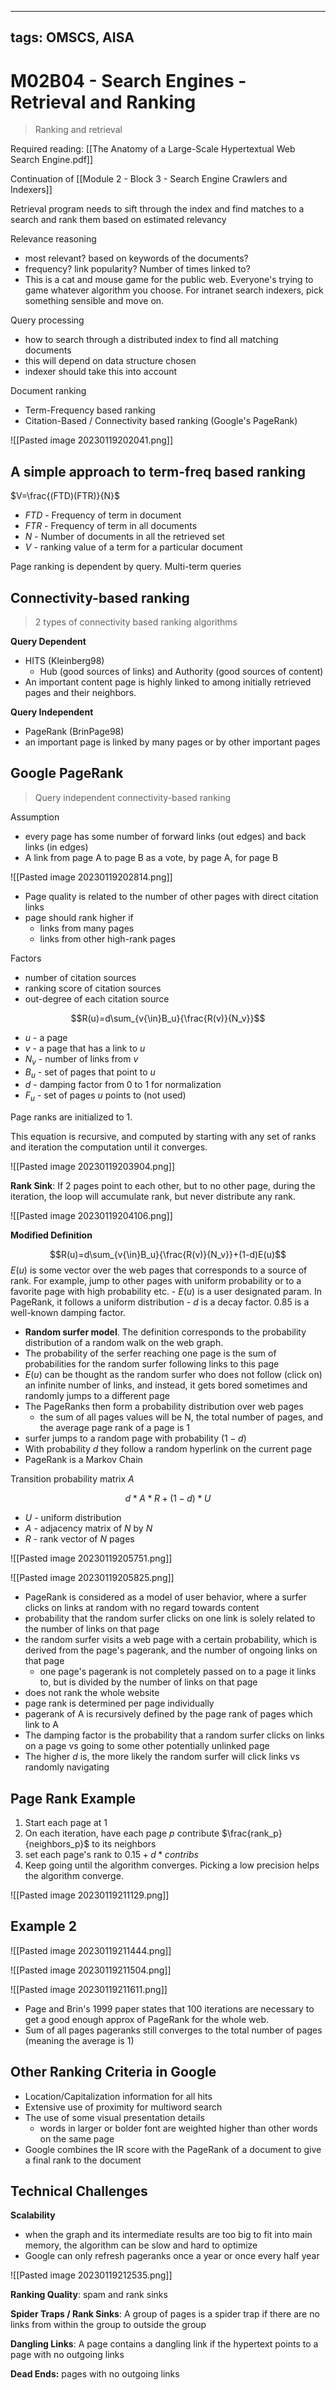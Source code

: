 
---
tags: OMSCS, AISA
---
# M02B04 - Search Engines - Retrieval and Ranking
> Ranking and retrieval

Required reading: [[The Anatomy of a Large-Scale Hypertextual Web Search Engine.pdf]]

Continuation of [[Module 2 - Block 3 - Search Engine Crawlers and Indexers]]

Retrieval program needs to sift through the index and find matches to a search and rank them based on estimated relevancy

Relevance reasoning
- most relevant? based on keywords of the documents?
- frequency? link popularity? Number of times linked to?
- This is a cat and mouse game for the public web. Everyone's trying to game whatever algorithm you choose. For intranet search indexers, pick something sensible and move on.

Query processing
- how to search through a distributed index to find all matching documents
- this will depend on data structure chosen
- indexer should take this into account

Document ranking
- Term-Frequency based ranking
- Citation-Based / Connectivity based ranking (Google's PageRank)

![[Pasted image 20230119202041.png]]

## A simple approach to term-freq based ranking

$V=\frac{(FTD)(FTR)}{N}$

- $FTD$ - Frequency of term in document
- $FTR$ - Frequency of term in all documents
- $N$ - Number of documents in all the retrieved set
- $V$ - ranking value of a term for a particular document

Page ranking is dependent by query. Multi-term queries

## Connectivity-based ranking
> 2 types of connectivity based ranking algorithms

**Query Dependent**
- HITS (Kleinberg98)
	- Hub (good sources of links) and Authority (good sources of content)
- An important content page is highly linked to among initially retrieved pages and their neighbors.

**Query Independent**
- PageRank (BrinPage98)
- an important page is linked by many pages or by other important pages

## Google PageRank
> Query independent connectivity-based ranking

Assumption
- every page has some number of forward links (out edges) and back links (in edges)
- A link from page A to page B as a vote, by page A, for page B

![[Pasted image 20230119202814.png]]

- Page quality is related to the number of other pages with direct citation links
- page should rank higher if
	- links from many pages
	- links from other high-rank pages

Factors
- number of citation sources
- ranking score of citation sources
- out-degree of each citation source

$$R(u)=d\sum_{v{\in}B_u}{\frac{R(v)}{N_v}}$$
- $u$ - a page
- $v$ - a page that has a link to $u$
- $N_v$ - number of links from $v$
- $B_u$ - set of pages that point to $u$
- $d$ - damping factor from 0 to 1 for normalization
- $F_u$ - set of pages $u$ points to (not used)

Page ranks are initialized to 1.

This equation is recursive, and computed by starting with any set of ranks and iteration the computation until it converges.

![[Pasted image 20230119203904.png]]

**Rank Sink**: If 2 pages point to each other, but to no other page, during the iteration, the loop will accumulate rank, but never distribute any rank.

![[Pasted image 20230119204106.png]]

**Modified Definition**

$$R(u)=d\sum_{v{\in}B_u}{\frac{R(v)}{N_v}}+(1-d)E(u)$$
$E(u)$ is some vector over the web pages that corresponds to a source of rank. For example, jump to other pages with uniform probability or to a favorite page with high probability etc.
	- $E(u)$ is a user designated param. In PageRank, it follows a uniform distribution
	- $d$ is a decay factor. $0.85$ is a well-known damping factor.

- **Random surfer model**. The definition corresponds to the probability distribution of a random walk on the web graph.
- The probability of the serfer reaching one page is the sum of probabilities for the random surfer following links to this page
- $E(u)$ can be thought as the random surfer who does not follow (click on) an infinite number of links, and instead, it gets bored sometimes and randomly jumps to a different page
- The PageRanks then form a probability distribution over web pages
	- the sum of all pages values will be N, the total number of pages, and the average page rank of a page is 1
- surfer jumps to a random page with probability $(1-d)$
- With probability $d$ they follow a random hyperlink on the current page
- PageRank is a Markov Chain

Transition probability matrix $A$

$$d*A*R+(1-d)*U$$
- $U$ - uniform distribution
- $A$ - adjacency matrix of $N$ by $N$
- $R$ - rank vector of $N$ pages

![[Pasted image 20230119205751.png]]

![[Pasted image 20230119205825.png]]

- PageRank is considered as a model of user behavior, where a surfer clicks on links at random with no regard towards content
- probability that the random surfer clicks on one link is solely related to the number of links on that page
- the random surfer visits a web page with a certain probability, which is derived from the page's pagerank, and the number of ongoing links on that page
	- one page's pagerank is not completely passed on to a page it links to, but is divided by the number of links on that page
- does not rank the whole website
- page rank is determined per page individually
- pagerank of A is recursively defined by the page rank of pages which link to A
- The damping factor is the probability that a random surfer clicks on links on a page vs going to some other potentially unlinked page
- The higher $d$ is, the more likely the random surfer will click links vs randomly navigating

## Page Rank Example
1. Start each page at 1
2. On each iteration, have each page $p$ contribute $\frac{rank_p}{neighbors_p}$ to its neighbors
3. set each page's rank to $0.15 + d * contribs$
4. Keep going until the algorithm converges. Picking a low precision helps the algorithm converge.

![[Pasted image 20230119211129.png]]

## Example 2

![[Pasted image 20230119211444.png]]

![[Pasted image 20230119211504.png]]

![[Pasted image 20230119211611.png]]

- Page and Brin's 1999 paper states that 100 iterations are necessary to get a good enough approx of PageRank for the whole web.
- Sum of all pages pageranks still converges to the total number of pages (meaning the average is 1)

## Other Ranking Criteria in Google
- Location/Capitalization information for all hits
- Extensive use of proximity for multiword search
- The use of some visual presentation details
	- words in larger or bolder font are weighted higher than other words on the same page
- Google combines the IR score with the PageRank of a document to give a final rank to the document

## Technical Challenges
**Scalability**
- when the graph and its intermediate results are too big to fit into main memory, the algorithm can be slow and hard to optimize
- Google can only refresh pageranks once a year or once every half year

![[Pasted image 20230119212535.png]]

**Ranking Quality**: spam and rank sinks

**Spider Traps / Rank Sinks**: A group of pages is a spider trap if there are no links from within the group to outside the group

**Dangling Links**: A page contains a dangling link if the hypertext points to a page with no outgoing links

**Dead Ends:** pages with no outgoing links

